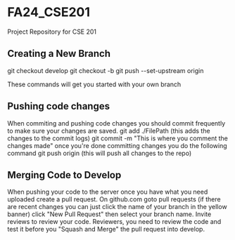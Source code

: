 # FA24_CSE201
Project Repository for CSE 201

## Creating a New Branch
git checkout develop
git checkout -b <branchName>
git push --set-upstream origin <branchName>

These commands will get you started with your own branch

## Pushing code changes
When commiting and pushing code changes you should commit frequently to make sure your changes are saved. 
git add ./FilePath (this adds the changes to the commit logs)
git commit -m "This is where you comment the changes made"
once you're done committing changes you do the following command
git push origin (this will push all changes to the repo)

## Merging Code to Develop
When pushing your code to the server once you have what you need uploaded create a pull request. On github.com goto pull requests (if there are recent changes you can just click the name of your branch in the yellow banner) click "New Pull Request" then select your branch name. Invite reviews to review your code. 
Reviewers, you need to review the code and test it before you "Squash and Merge" the pull request into develop. 